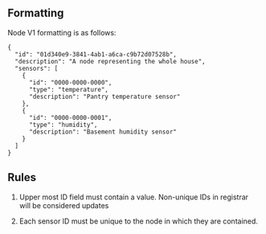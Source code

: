 
## Formatting

Node V1 formatting is as follows:

```
{
  "id": "01d340e9-3841-4ab1-a6ca-c9b72d07528b",
  "description": "A node representing the whole house",
  "sensors": [
    {
      "id": "0000-0000-0000",
      "type": "temperature",
      "description": "Pantry temperature sensor"
    },
    {
      "id": "0000-0000-0001",
      "type": "humidity",
      "description": "Basement humidity sensor"
    }
  ]
}

```

## Rules 

1) Upper most ID field must contain a value. Non-unique IDs in registrar will be considered updates

2) Each sensor ID must be unique to the node in which they are contained. 